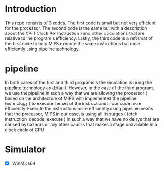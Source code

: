 # Introduction 
This repo consists of 3 codes. The first code is small but not very efficient for the processor. The second code is the same but with a description about the CPI ( Clock Per Instruction ) and other calculations that are relative to the program's efficiency. Lastly, the third code is a reformat of the first code to help MIPS execute the same instructions but more efficiently using pipeline technology. 

# pipeline
In both cases of the first and third programs's the simulation is using the pipeline technology as default. However, in the case of the third program, we use the pipeline in such a way that we are allowing the processor ( based on the architecture of MIPS with implemented the pipeline technology ) to execute the set of the instructions in our code more efficiently. Execute the instructions more efficiently using pipeline means that the processor, MIPS in our case, is using all its stages ( fetch instruction, decode, execute ) in such a way that we have no delays that are caused by hazards or any other causes that makes a stage unavailable in a clock circle of CPU

# Simulator
- [x] WinMips64
